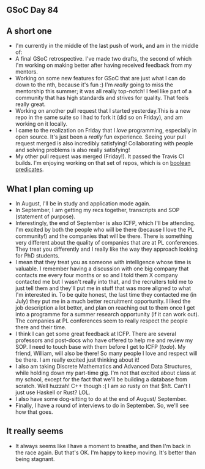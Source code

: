 ## GSoC Day 84

## A short one
- I'm currently in the middle of the last push of work, and am in the middle of:
 - A final GSoC retrospective. I've made two drafts, the second of which I'm working 
   on making better after having received feedback from my mentors. 
 - Working on some new features for GSoC that are just what I can do down to the nth, because it's fun :)
   I'm *really* going to miss the mentorship this summer; it was all really top-notch! I feel like part of 
   a community that has high standards and strives for quality. That feels really great.
 - Working on another pull request that I started yesterday.This is a new repo in the same suite so I had
   to fork it (did so on Friday), and am working on it locally.
- I came to the realization on Friday that I *love* programming, especially in open source. It's just
   been a *really* fun experience. Seeing your pull request merged is also incredibly satisfying!
   Collaborating with people and solving problems is also really satisfying!
- My other pull request was merged (Friday!).
  It passed the Travis CI builds. I'm enjoying working on that set of repos, which is on [boolean predicates](https://github.com/assert-rs).
   
## What I plan coming up
- In August, I'll be in study and application mode again.
- In September, I am getting my recs together, transcripts and SOP (statement of purpose).
- Interestingly, the end of September is also ICFP, which I'll be attending. I'm excited by both the people
  who will be there (because I love the PL community!) and the companies that will be there. There is something
  very different about the quality of companies that are at PL conferences. They treat you differently and I really
  like the way they approach looking for PhD students. 
- I mean that they treat you as someone with intelligence whose time is valuable. I remember having a discussion
  with one big company that contacts me every four months or so and I told them X company contacted me but I wasn't
  really into that, and the recruiters told me to just tell them and they'll put me in stuff that was more aligned
  to what I'm interested in. To be quite honest, the last time they contacted me (in July) they put me in a much
  better recruitment opportunity. I liked the job description a lot better, and plan on reaching out to them once
  I get into a programme for a summer research opportunity (if it can work out).
  The companies at PL conferences seem to really respect the people there and their time.
- I think I can get some great feedback at ICFP. There are several professors and post-docs who have offered to help me 
  and review my SOP. I need to touch base with them before I get to ICFP (*todo*). My friend, William, will also be there!
  So many people I love and respect will be there. I am really excited just thinking about it!
- I also am taking Discrete Mathematics and Advanced Data Structures, while holding down my part-time gig.
  I'm not that excited about class at my school, except for the fact that we'll be building a database from scratch.
  Well huzzah! C++ though :( I am *so* rusty on that $h!t. Can't I just use Haskell or Rust? LOL.
- I also have some dog-sitting to do at the end of August/ September.
- Finally, I have a round of interviews to do in September. So, we'll see how that goes.

## It really seems
- It always seems like I have a moment to breathe, and then I'm back in the race again. But that's OK.
  I'm happy to keep moving. It's better than being stagnant.
